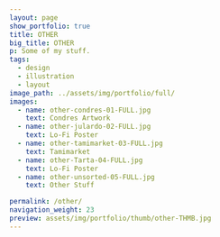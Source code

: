 ```yaml
---
layout: page
show_portfolio: true
title: OTHER
big_title: OTHER
p: Some of my stuff.
tags:
  - design
  - illustration
  - layout
image_path: ../assets/img/portfolio/full/
images:
  - name: other-condres-01-FULL.jpg
    text: Condres Artwork
  - name: other-julardo-02-FULL.jpg
    text: Lo-Fi Poster
  - name: other-tamimarket-03-FULL.jpg
    text: Tamimarket
  - name: other-Tarta-04-FULL.jpg
    text: Lo-Fi Poster
  - name: other-unsorted-05-FULL.jpg
    text: Other Stuff

permalink: /other/
navigation_weight: 23
preview: assets/img/portfolio/thumb/other-THMB.jpg
---
```

